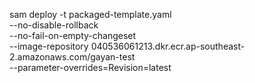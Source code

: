 sam deploy -t packaged-template.yaml \
    --no-disable-rollback \
    --no-fail-on-empty-changeset \
    --image-repository 040536061213.dkr.ecr.ap-southeast-2.amazonaws.com/gayan-test \
    --parameter-overrides=Revision=latest

